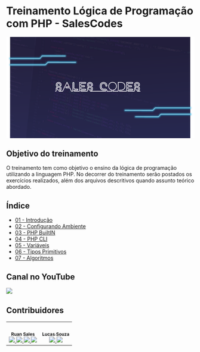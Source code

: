 # Treinamento Lógica de Programação com PHP - SalesCodes

<img align="center" src="assets/img/salescodes.png" alt="php" width="800px"/>

## Objetivo do treinamento

O treinamento tem como objetivo o ensino da lógica de programação utilizando a linguagem PHP. No decorrer do treinamento serão postados os exercícios realizados, além dos arquivos descritivos quando assunto teórico abordado.

## Índice

- [01 - Introdução](/01%20-%20Introdução/Introducao.md)
- [02 - Configurando Ambiente](/02%20-%20Configurando%20o%20Ambiente/Ambiente.md)
- [03 - PHP BuiltIN](/03%20-%20PHP%20BuiltIN/PHP%20BuiltIN.md)
- [04 - PHP CLI](/04%20-%20PHP%20CLI/PHP%20CLI.md)
- [05 - Variáveis](/05%20-%20Variáveis/Variaveis.md)
- [06 - Tipos Primitivos](/06%20-%20Tipos%20Primitivos/Tipos%20Primitivos.md)
- [07 - Algoritmos](/07%20-%20Algoritmos/Algoritmos.md)

## Canal no YouTube

<left>
  <a href="https://www.youtube.com/playlist?list=PL9colCIIhmx0y7-jyE-88D-xAGL7VtNxX" target="_blank">
  <img src="https://img.shields.io/badge/Playlist Curso Lógica de Progrmação com PHP-FF0000?style=for-the-badge&logo=youtube&logoColor=white"/>
  </a>
</left>

## Contribuidores

<table>
  <td align="center">
  <a>
  <img src="https://avatars.githubusercontent.com/u/45979917?v=4" width="100px;" alt=""/>
  <br />
  <sub><b>Ruan Sales</b></sub>
  </a>
  <br />
  <a href=" https://www.youtube.com/channel/UCEVan_CSqptt61vu4oT7n9w"> 
    <img src="https://img.shields.io/badge/-FF0000?style=for-the-badge&logo=youtube&logoColor=white" />
  </a>
  <a href="https://www.instagram.com/osalescodes/">
    <img src="https://img.shields.io/badge/-E4405F?style=for-the-badge&logo=instagram&logoColor=white"/>
  </a>
  <a href ="https://www.linkedin.com/in/ruan-sales-7b4051171/">
    <img src="https://img.shields.io/badge/-0077B5?style=for-the-badge&logo=linkedin&logoColor=white" />
  </a>
  <a href="https://github.com/RuanSalles">
    <img src="https://img.shields.io/badge/-100000?style=for-the-badge&logo=github&logoColor=white" />
  </a>
  </td>

  <td align="center">
  <a href="https://www.oerebor.dev">
  <img src="https://avatars.githubusercontent.com/u/62480586?v=4" width="100px;" alt=""/>
  <br />
  <sub><b>Lucas Souza</b></sub>
  </a>
  <br />
  <a href="https://www.linkedin.com/in/lucas-souza-dev/">
    <img src="https://img.shields.io/badge/-0077B5?style=for-the-badge&logo=linkedin&logoColor=white" />
  </a>
  <a href="https://github.com/deverebor">
    <img src="https://img.shields.io/badge/-100000?style=for-the-badge&logo=github&logoColor=white" />
  </a>
  </td>
</table>
